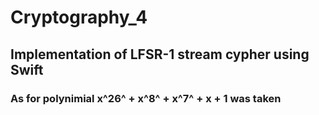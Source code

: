 # Cryptography_4
## Implementation of LFSR-1 stream cypher using Swift
### As for polynimial x^26^ + x^8^ + x^7^ + x + 1 was taken
